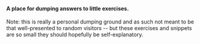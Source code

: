 #### A place for dumping answers to little exercises.

Note: this is really a personal dumping ground and as such not meant to be that well-presented to random visitors -- but these exercises and snippets are so small they should hopefully be self-explanatory.

